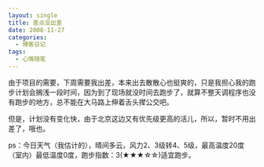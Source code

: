 ```yaml
---
layout: single
title: 差点没出差
date: 2008-11-27
categories:
  - 博客日记
tags:
  - 心情随笔
---
```


由于项目的需要，下周需要我出差，本来出去散散心也挺爽的，只是我担心我的跑步计划会搁浅一段时间，因为到了现场就没时间去跑步了，就算不整天调程序也没有跑步的地方，总不能在大马路上伸着舌头撵公交吧。

但是，计划没有变化快，由于北京这边又有优先级更高的活儿，所以，暂时不用出差了，哦也。

ps：今日天气（我估计的），晴间多云，风力2、3级转4、5级，最高温度20度（室内）最低温度0度，跑步指数：3(&#9733;&#9733;&#9733;&#9734;&#9734;)适宜跑步。
